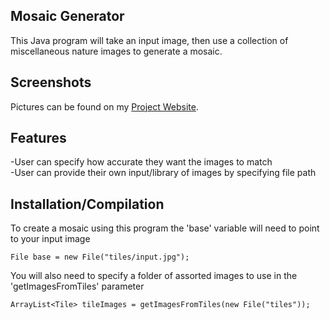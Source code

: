 ## Mosaic Generator
This Java program will take an input image, then use a collection of miscellaneous nature images to generate a mosaic.

## Screenshots
Pictures can be found on my [Project Website](http://krishanhewitt.ca/projectPage.php#mosaicDiv).
  
## Features
   -User can specify how accurate they want the images to match  
   -User can provide their own input/library of images by specifying file path  
   
## Installation/Compilation
To create a mosaic using this program the 'base' variable will need to point to your input image
```
File base = new File("tiles/input.jpg");
```
You will also need to specify a folder of assorted images to use in the 'getImagesFromTiles' parameter
```
ArrayList<Tile> tileImages = getImagesFromTiles(new File("tiles")); 
```
